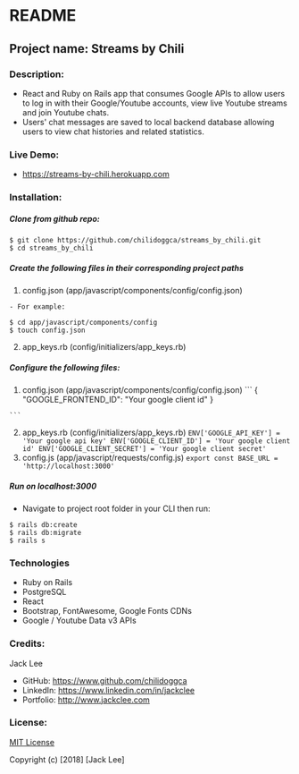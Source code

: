 # README

## Project name: Streams by Chili

### Description:
 - React and Ruby on Rails app that consumes Google APIs to allow users to log in with their Google/Youtube accounts, view live Youtube streams and join Youtube chats.
 - Users' chat messages are saved to local backend database allowing users to view chat histories and related statistics.

### Live Demo:
 - <a href="https://streams-by-chili.herokuapp.com" target="_blank">https://streams-by-chili.herokuapp.com</a>

### Installation:

##### Clone from github repo:
```
$ git clone https://github.com/chilidoggca/streams_by_chili.git
$ cd streams_by_chili
```
##### Create the following files in their corresponding project paths
  1. config.json (app/javascript/components/config/config.json)

    - For example:
   ```
   $ cd app/javascript/components/config
   $ touch config.json
   ```
  2. app_keys.rb (config/initializers/app_keys.rb)

##### Configure the following files:
  1. config.json (app/javascript/components/config/config.json)
    ```
    {
      "GOOGLE_FRONTEND_ID": "Your google client id"
    }

    ```
  2. app_keys.rb (config/initializers/app_keys.rb)
    ```
    ENV['GOOGLE_API_KEY'] = 'Your google api key'
    ENV['GOOGLE_CLIENT_ID'] = 'Your google client id'
    ENV['GOOGLE_CLIENT_SECRET'] = 'Your google client secret'
    ```
  3. config.js (app/javascript/requests/config.js)
    ```
    export const BASE_URL = 'http://localhost:3000'
    ```

##### Run on localhost:3000
  - Navigate to project root folder in your CLI then run:
```
$ rails db:create
$ rails db:migrate
$ rails s
```


### Technologies
  - Ruby on Rails
  - PostgreSQL
  - React
  - Bootstrap, FontAwesome, Google Fonts CDNs
  - Google / Youtube Data v3 APIs

### Credits:
Jack Lee
  - GitHub: https://www.github.com/chilidoggca
  - LinkedIn: https://www.linkedin.com/in/jackclee
  - Portfolio: http://www.jackclee.com

### License:
<a href="https://choosealicense.com/licenses/mit/" target="_blank">MIT License</a>

Copyright (c) [2018] [Jack Lee]
